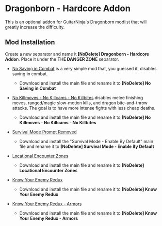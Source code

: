 # Dragonborn - Hardcore Addon
This is an optional addon for GuitarNinja's Dragonborn modlist that will greatly increase the difficulty.



## Mod Installation
Create a new separator and name it **[NoDelete] Dragonborn - Hardcore Addon**. Place it under the **THE DANGER ZONE** separator.

- [No Saving in Combat](https://www.nexusmods.com/skyrimspecialedition/mods/29914) is a very simple mod that, you guessed it, disables saving in combat.
  - Download and install the main file and rename it to **[NoDelete] No Saving in Combat**

- [No Killmoves - No Killcams - No Killbites](https://www.nexusmods.com/skyrimspecialedition/mods/13395) disables melee finishing moves, ranged/magic slow-motion kills, and dragon bite-and-throw attacks. The goal is to have more intense fights with less cheap deaths.
  - Download and install the main file and rename it to **[NoDelete] No Killmoves - No Killcams - No Killbites**

- [Survival Mode Prompt Removed](https://www.nexusmods.com/skyrimspecialedition/mods/59049)
  - Download and install the "Survival Mode - Enable By Default" main file and rename it to **[NoDelete] Survival Mode - Enable By Default**

- [Locational Encounter Zones](https://www.nexusmods.com/skyrimspecialedition/mods/85212)
  - Download and install the main file and rename it to **[NoDelete] Locational Encounter Zones**

- [Know Your Enemy Redux](https://www.nexusmods.com/skyrimspecialedition/mods/55045?tab=description)
  - Download and install the main file and rename it to **[NoDelete] Know Your Enemy Redux**

- [Know Your Enemy Redux - Armors](https://www.nexusmods.com/skyrimspecialedition/mods/55203)
  - Download and install the main file and rename it to **[NoDelete] Know Your Enemy Redux - Armors**
